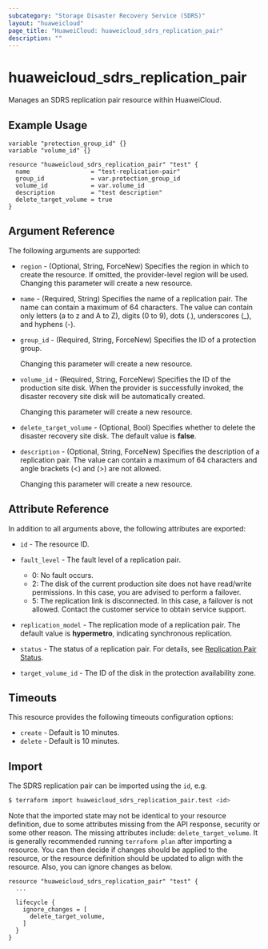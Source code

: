 ```yaml
---
subcategory: "Storage Disaster Recovery Service (SDRS)"
layout: "huaweicloud"
page_title: "HuaweiCloud: huaweicloud_sdrs_replication_pair"
description: ""
---
```


# huaweicloud_sdrs_replication_pair

Manages an SDRS replication pair resource within HuaweiCloud.

## Example Usage

```hcl
variable "protection_group_id" {}
variable "volume_id" {}

resource "huaweicloud_sdrs_replication_pair" "test" {
  name                 = "test-replication-pair"
  group_id             = var.protection_group_id
  volume_id            = var.volume_id
  description          = "test description"
  delete_target_volume = true
}
```

## Argument Reference

The following arguments are supported:

* `region` - (Optional, String, ForceNew) Specifies the region in which to create the resource.
  If omitted, the provider-level region will be used. Changing this parameter will create a new resource.

* `name` - (Required, String) Specifies the name of a replication pair. The name can contain a maximum of 64 characters.
  The value can contain only letters (a to z and A to Z), digits (0 to 9), dots (.), underscores (_), and hyphens (-).

* `group_id` - (Required, String, ForceNew) Specifies the ID of a protection group.

  Changing this parameter will create a new resource.

* `volume_id` - (Required, String, ForceNew) Specifies the ID of the production site disk.
  When the provider is successfully invoked, the disaster recovery site disk will be automatically created.

  Changing this parameter will create a new resource.

* `delete_target_volume` - (Optional, Bool) Specifies whether to delete the disaster recovery site disk.
  The default value is **false**.

* `description` - (Optional, String, ForceNew) Specifies the description of a replication pair. The value can contain
  a maximum of 64 characters and angle brackets (<) and (>) are not allowed.

  Changing this parameter will create a new resource.

## Attribute Reference

In addition to all arguments above, the following attributes are exported:

* `id` - The resource ID.

* `fault_level` - The fault level of a replication pair.
  + 0: No fault occurs.
  + 2: The disk of the current production site does not have read/write permissions. In this case, you are advised to
  perform a failover.
  + 5: The replication link is disconnected. In this case, a failover is not allowed. Contact the customer service to
  obtain service support.

* `replication_model` - The replication mode of a replication pair. The default value is **hypermetro**,
  indicating synchronous replication.

* `status` - The status of a replication pair. For details,
  see [Replication Pair Status](https://support.huaweicloud.com/intl/en-us/api-sdrs/en-us_topic_0126152932.html).

* `target_volume_id` - The ID of the disk in the protection availability zone.

## Timeouts

This resource provides the following timeouts configuration options:

* `create` - Default is 10 minutes.
* `delete` - Default is 10 minutes.

## Import

The SDRS replication pair can be imported using the `id`, e.g.

```bash
$ terraform import huaweicloud_sdrs_replication_pair.test <id>
```

Note that the imported state may not be identical to your resource definition, due to some attributes missing from the
API response, security or some other reason. The missing attributes include: `delete_target_volume`.
It is generally recommended running `terraform plan` after importing a resource.
You can then decide if changes should be applied to the resource, or the resource definition should be updated to align
with the resource. Also, you can ignore changes as below.

```
resource "huaweicloud_sdrs_replication_pair" "test" {
  ...
  
  lifecycle {
    ignore_changes = [
      delete_target_volume,
    ]
  }
}
```
